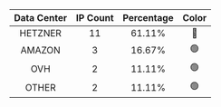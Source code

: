 | Data Center | IP Count | Percentage | Color |
|:------------:|:--------:|:-----------:|:-----:|
| HETZNER | 11 | 61.11% | 🔴 |
| AMAZON | 3 | 16.67% | 🟢 |
| OVH | 2 | 11.11% | 🟢 |
| OTHER | 2 | 11.11% | 🟢 |